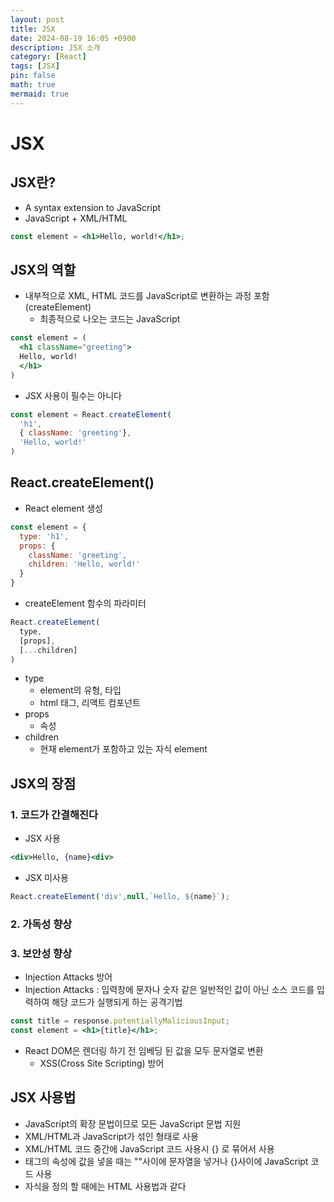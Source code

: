 ```yaml
---
layout: post
title: JSX
date: 2024-08-19 16:05 +0900
description: JSX 소개
category: [React]
tags: [JSX]
pin: false
math: true
mermaid: true
---
```

# JSX

## JSX란?
- A syntax extension to JavaScript
- JavaScript + XML/HTML
```jsx
const element = <h1>Hello, world!</h1>;
```

## JSX의 역할
- 내부적으로 XML, HTML 코드를 JavaScript로 변환하는 과정 포함 (createElement)
  - 최종적으로 나오는 코드는 JavaScript

```jsx
const element = (
  <h1 className="greeting">
  Hello, world!
  </h1>
)
```

- JSX 사용이 필수는 아니다

```js
const element = React.createElement(
  'h1',
  { className: 'greeting'},
  'Hello, world!'
)
```

## React.createElement()

- React element 생성
```js
const element = {
  type: 'h1',
  props: {
    className: 'greeting',
    children: 'Hello, world!'
  }
}
```
- createElement 함수의 파라미터
```js
React.createElement(
  type,
  [props],
  [...children]
)
```
  - type
    - element의 유형, 타입
    - html 태그, 리액트 컴포넌트
  - props
    - 속성
  - children
    - 현재 element가 포함하고 있는 자식 element

## JSX의 장점
### 1. 코드가 간결해진다
  - JSX 사용   
  ```jsx
  <div>Hello, {name}<div>
  ```

  - JSX 미사용   
  ```js
  React.createElement('div',null,`Hello, ${name}`);
  ```

### 2. 가독성 향상

### 3. 보안성 향상
  - Injection Attacks 방어
  - Injection Attacks : 입력창에 문자나 숫자 같은 일반적인 값이 아닌 소스 코드를 입력하여 해당 코드가 실행되게 하는 공격기법
  ```jsx
  const title = response.potentiallyMaliciousInput;
  const element = <h1>{title}</h1>;
  ```
  - React DOM은 렌더링 하기 전 임베딩 된 값을 모두 문자열로 변환
    - XSS(Cross Site Scripting) 방어

## JSX 사용법
- JavaScript의 확장 문법이므로 모든 JavaScript 문법 지원
- XML/HTML과 JavaScript가 섞인 형태로 사용
- XML/HTML 코드 중간에 JavaScript 코드 사용시 {} 로 묶어서 사용
- 태그의 속성에 값을 넣을 때는 ""사이에 문자열을 넣거나 {}사이에  JavaScript 코드 사용
- 자식을 정의 할 때에는 HTML 사용법과 같다

